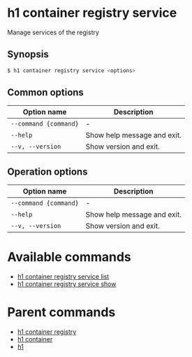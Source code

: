
# h1 container registry service

Manage services of the registry

## Synopsis

```bash
$ h1 container registry service <options>
```

## Common options

| Option name               | Description                 |
| ------------------------- | --------------------------- |
| ```--command {command}``` | -                           |
| ```--help```              | Show help message and exit. |
| ```--v, --version```      | Show version and exit.      |

## Operation options

| Option name               | Description                 |
| ------------------------- | --------------------------- |
| ```--command {command}``` | -                           |
| ```--help```              | Show help message and exit. |
| ```--v, --version```      | Show version and exit.      |

# Available commands

* [h1 container registry service list](./list/README.md)
* [h1 container registry service show](./show/README.md)

# Parent commands

* [h1 container registry](./../README.md)
* [h1 container](./../../README.md)
* [h1](./../../../README.md)
